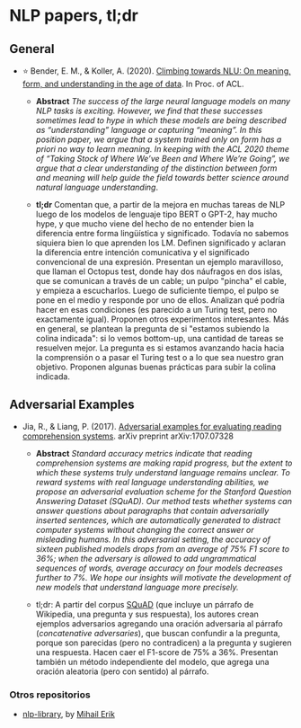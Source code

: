 # NLP papers, tl;dr

## General 

- ⭐ Bender, E. M., & Koller, A. (2020). [Climbing towards NLU: On meaning, form, and understanding in the age of data](https://www.aclweb.org/anthology/2020.acl-main.463.pdf). In Proc. of ACL.

  - **Abstract** _The success of the large neural language models on many NLP tasks is exciting. However, we find that these successes sometimes lead to hype in which these models are being described as “understanding” language or capturing “meaning”. In this position paper, we argue that a system trained only on form has a priori no way to learn meaning. In keeping with the ACL 2020 theme of “Taking Stock of Where We’ve Been and Where We’re Going”, we argue that a clear understanding of the distinction between form and meaning will help guide the field towards better science around natural language understanding_. 

  - **tl;dr**  Comentan que, a partir de la mejora en muchas tareas de NLP luego de los modelos de lenguaje tipo BERT o GPT-2, hay mucho hype, y que mucho viene del hecho de no entender bien la diferencia entre forma lingüística y significado. Todavía no sabemos siquiera bien lo que aprenden los LM. Definen significado y aclaran la diferencia entre intención comunicativa y el significado convencional de una expresión. Presentan un ejemplo maravilloso, que llaman el Octopus test, donde hay dos náufragos en dos islas, que se comunican a través de un cable; un pulpo "pincha" el cable, y empieza a escucharlos. Luego de suficiente tiempo, el pulpo se pone en el medio y responde por uno de ellos. Analizan qué podría hacer en esas condiciones (es parecido a un Turing test, pero no exactamente igual). Proponen otros experimentos interesantes. Más en general, se plantean la pregunta de si "estamos subiendo la colina indicada": si lo vemos bottom-up, una cantidad de tareas se resuelven mejor. La pregunta es si estamos avanzando hacia hacia la comprensión o a pasar el Turing test o a lo que sea nuestro gran objetivo. Proponen algunas buenas prácticas para subir la colina indicada. 
  
## Adversarial Examples

- Jia, R., & Liang, P. (2017). [Adversarial examples for evaluating reading comprehension systems](https://arxiv.org/abs/1707.07328). arXiv preprint arXiv:1707.07328

  - **Abstract** _Standard accuracy metrics indicate that reading comprehension systems are making rapid progress, but the extent to which these systems truly understand language remains unclear. To reward systems with real language understanding abilities, we propose an adversarial evaluation scheme for the Stanford Question Answering Dataset (SQuAD). Our method tests whether systems can answer questions about paragraphs that contain adversarially inserted sentences, which are automatically generated to distract computer systems without changing the correct answer or misleading humans. In this adversarial setting, the accuracy of sixteen published models drops from an average of 75% F1 score to 36%; when the adversary is allowed to add ungrammatical sequences of words, average accuracy on four models decreases further to 7%. We hope our insights will motivate the development of new models that understand language more precisely._
  
  - tl;dr: A partir del corpus [SQuAD](https://rajpurkar.github.io/SQuAD-explorer/) (que incluye un párrafo de Wikipedia, una pregunta y sus respuesta), los autores crean ejemplos adversarios agregando una oración adversaria al párrafo (_concatenative adversaries_), que buscan confundir a la pregunta, porque son parecidas (pero no contradicen) a la pregunta y sugieren una respuesta. Hacen caer el F1-score de 75% a 36%. Presentan también un método independiente del modelo, que agrega una oración aleatoria (pero con sentido) al párrafo.

### Otros repositorios

- [nlp-library](https://github.com/mihail911/nlp-library), by [Mihail Erik](https://github.com/mihail911)
